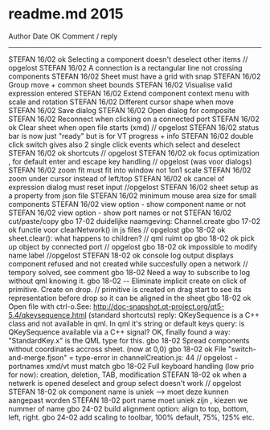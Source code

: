# readme.md 2015

Author  Date    OK  Comment / reply
------  ----    --  -----------------------------------------
STEFAN  16/02   ok  Selecting a component doesn't deselect other items // opgelost
STEFAN  16/02       A connection is a rectangular line not crossing components
STEFAN  16/02       Sheet must have a grid with snap
STEFAN  16/02       Group move + common sheet bounds
STEFAN  16/02       Visualise valid expression entered
STEFAN  16/02       Extend component context menu with scale and rotation
STEFAN  16/02       Different cursor shape when move
STEFAN  16/02       Save dialog
STEFAN  16/02       Open dialog for composite
STEFAN  16/02       Reconnect when clicking on a connected port
STEFAN  16/02   ok  Clear sheet when open file starts (xmd) // opgelost
STEFAN  16/02       status bar is now just "ready" but is for VT progress + info
STEFAN  16/02       double click switch gives also 2 single click events which select and deselect
STEFAN  16/02   ok  shortcuts // opgelost
STEFAN  16/02   ok  focus optimization , for default enter and escape key handling // opgelost (was voor dialogs)
STEFAN  16/02       zoom fit must fit into window not 1on1 scale
STEFAN  16/02       zoom under cursor instead of left/top
STEFAN  16/02   ok  cancel of expression dialog must reset input //opgelost
STEFAN  16/02       sheet setup as a property from json file
STEFAN  16/02       minimum mouse area size for small components
STEFAN  16/02       view option - show component name or not
STEFAN  16/02       view option - show port names or not
STEFAN  16/02       cut/paste/copy
gbo     17-02       duidelijke naamgeving: Channel.create
gbo     17-02   ok  functie voor clearNetwork() in js files // opgelost
gbo     18-02   ok  sheet.clear(): what happens to children? // qml ruimt op
gbo     18-02   ok  pick up object by connected port // opgelost
gbo     18-02   ok  impossible to modify name label //opgelost
STEFAN  18-02   ok  console log output displays component refused and not created while succesfully open a network // tempory solved, see comment
gbo     18-02       Need a way to subscribe to log without qml knowing it.
gbo     18-02   --  Eliminate implicit create on click of primitive. Create on drop. // primitive is created on drag start to see its representation before drop so it can be aligned in the sheet
gbo     18-02   ok  Open file with ctrl-o.See: http://doc-snapshot.qt-project.org/qt5-5.4/qkeysequence.html (standard shortcuts)
                    reply: QKeySequence is a C++ class and not available in qml. In qml it's string or default keys
                    query: is QKeySequence available via a C++ signal? OK, finally found a way: "StandardKey.x" is the QML type for this.
gbo     18-02       Spread components without coordinates accross sheet. (now at 0,0)
gbo     18-02   ok  File "switch-and-merge.fjson" = type-error in channelCreation.js: 44 // opgelost - portnames xmd/vt must match
gbo     18-02       Full keyboard handling (low prio for now): creation, deletion, TAB, modification
STEFAN  18-02   ok  when a netwerk is opened deselect and group select doesn't work // opgelost
STEFAN  18-02   ok  component name is uniek --> moet deze kunnen aangepast worden
STEFAN  18-02       port name moet uniek zijn , kiezen we nummer of name
gbo     24-02       build alignment option: align to top, bottom, left, right.
gbo     24-02       add scaling to toolbar, 100% default, 75%, 125% etc.
